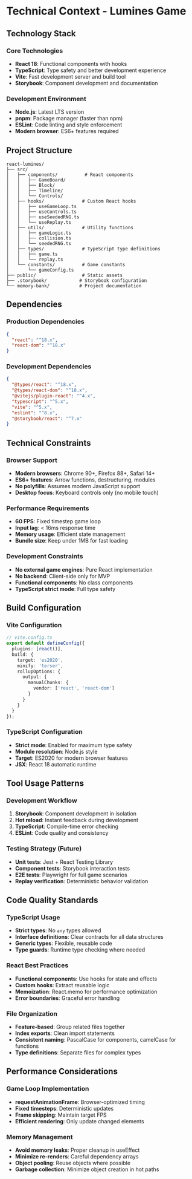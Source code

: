 # Technical Context - Lumines Game

## Technology Stack

### Core Technologies
- **React 18**: Functional components with hooks
- **TypeScript**: Type safety and better development experience
- **Vite**: Fast development server and build tool
- **Storybook**: Component development and documentation

### Development Environment
- **Node.js**: Latest LTS version
- **pnpm**: Package manager (faster than npm)
- **ESLint**: Code linting and style enforcement
- **Modern browser**: ES6+ features required

## Project Structure
```
react-lumines/
├── src/
│   ├── components/          # React components
│   │   ├── GameBoard/
│   │   ├── Block/
│   │   ├── Timeline/
│   │   └── Controls/
│   ├── hooks/              # Custom React hooks
│   │   ├── useGameLoop.ts
│   │   ├── useControls.ts
│   │   ├── useSeededRNG.ts
│   │   └── useReplay.ts
│   ├── utils/              # Utility functions
│   │   ├── gameLogic.ts
│   │   ├── collision.ts
│   │   └── seededRNG.ts
│   ├── types/              # TypeScript type definitions
│   │   ├── game.ts
│   │   └── replay.ts
│   └── constants/          # Game constants
│       └── gameConfig.ts
├── public/                 # Static assets
├── .storybook/            # Storybook configuration
└── memory-bank/           # Project documentation
```

## Dependencies

### Production Dependencies
```json
{
  "react": "^18.x",
  "react-dom": "^18.x"
}
```

### Development Dependencies
```json
{
  "@types/react": "^18.x",
  "@types/react-dom": "^18.x",
  "@vitejs/plugin-react": "^4.x",
  "typescript": "^5.x",
  "vite": "^5.x",
  "eslint": "^8.x",
  "@storybook/react": "^7.x"
}
```

## Technical Constraints

### Browser Support
- **Modern browsers**: Chrome 90+, Firefox 88+, Safari 14+
- **ES6+ features**: Arrow functions, destructuring, modules
- **No polyfills**: Assumes modern JavaScript support
- **Desktop focus**: Keyboard controls only (no mobile touch)

### Performance Requirements
- **60 FPS**: Fixed timestep game loop
- **Input lag**: < 16ms response time
- **Memory usage**: Efficient state management
- **Bundle size**: Keep under 1MB for fast loading

### Development Constraints
- **No external game engines**: Pure React implementation
- **No backend**: Client-side only for MVP
- **Functional components**: No class components
- **TypeScript strict mode**: Full type safety

## Build Configuration

### Vite Configuration
```typescript
// vite.config.ts
export default defineConfig({
  plugins: [react()],
  build: {
    target: 'es2020',
    minify: 'terser',
    rollupOptions: {
      output: {
        manualChunks: {
          vendor: ['react', 'react-dom']
        }
      }
    }
  }
});
```

### TypeScript Configuration
- **Strict mode**: Enabled for maximum type safety
- **Module resolution**: Node.js style
- **Target**: ES2020 for modern browser features
- **JSX**: React 18 automatic runtime

## Tool Usage Patterns

### Development Workflow
1. **Storybook**: Component development in isolation
2. **Hot reload**: Instant feedback during development
3. **TypeScript**: Compile-time error checking
4. **ESLint**: Code quality and consistency

### Testing Strategy (Future)
- **Unit tests**: Jest + React Testing Library
- **Component tests**: Storybook interaction tests
- **E2E tests**: Playwright for full game scenarios
- **Replay verification**: Deterministic behavior validation

## Code Quality Standards

### TypeScript Usage
- **Strict types**: No `any` types allowed
- **Interface definitions**: Clear contracts for all data structures
- **Generic types**: Flexible, reusable code
- **Type guards**: Runtime type checking where needed

### React Best Practices
- **Functional components**: Use hooks for state and effects
- **Custom hooks**: Extract reusable logic
- **Memoization**: React.memo for performance optimization
- **Error boundaries**: Graceful error handling

### File Organization
- **Feature-based**: Group related files together
- **Index exports**: Clean import statements
- **Consistent naming**: PascalCase for components, camelCase for functions
- **Type definitions**: Separate files for complex types

## Performance Considerations

### Game Loop Implementation
- **requestAnimationFrame**: Browser-optimized timing
- **Fixed timesteps**: Deterministic updates
- **Frame skipping**: Maintain target FPS
- **Efficient rendering**: Only update changed elements

### Memory Management
- **Avoid memory leaks**: Proper cleanup in useEffect
- **Minimize re-renders**: Careful dependency arrays
- **Object pooling**: Reuse objects where possible
- **Garbage collection**: Minimize object creation in hot paths 